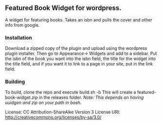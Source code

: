 ## Featured Book Widget for wordpress.
A widget for featuring books. Takes an isbn and pulls the cover and other info from google.

### Installation
Download a zipped copy of the plugin and upload using the wordpress plugin installer. Then go to Appearance-> Widgets and add to a sidebar. Put the isbn of the book you want into the isbn field, the title for the widget into the title field, and if you want it to link to a page in your site, put in the link field. 

### Building
To build, clone the repo and execute build.sh -b This will create a featured-book-widget.zip in the releases folder.
_Note: This depends on having uuidgen and zip on your path in bash._

License: CC Attribution-ShareAlke Version 3
License URI: http://creativecommons.org/licenses/by-sa/3.0/
